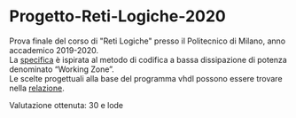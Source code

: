 # Progetto-Reti-Logiche-2020

Prova finale del corso di "Reti Logiche" presso il Politecnico di Milano, anno accademico 2019-2020.  
La [specifica](https://github.com/riccardopezzoni/Progetto-Reti-Logiche-2020/blob/master/PFRL_Specifica_1920.pdf) è ispirata al metodo di codifica a bassa dissipazione di potenza denominato “Working Zone”.  
Le scelte progettuali alla base del programma vhdl possono essere trovare nella [relazione](https://github.com/riccardopezzoni/Progetto-Reti-Logiche-2020/blob/master/Relazione.pdf).

Valutazione ottenuta: 30 e lode
